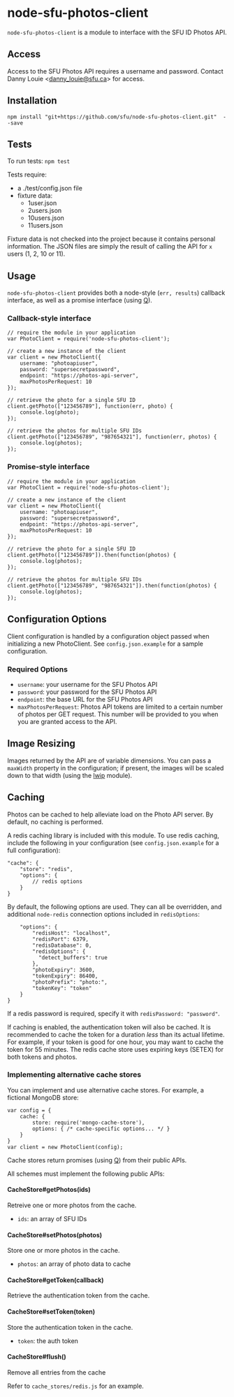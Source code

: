# node-sfu-photos-client

`node-sfu-photos-client` is a module to interface with the SFU ID Photos API.

## Access

Access to the SFU Photos API requires a username and password. Contact Danny Louie \<danny_louie@sfu.ca\> for access.

## Installation

```
npm install "git+https://github.com/sfu/node-sfu-photos-client.git"  --save
```

## Tests

To run tests: `npm test`

Tests require:

* a ./test/config.json file
* fixture data:
  * 1user.json
  * 2users.json
  * 10users.json
  * 11users.json

Fixture data is not checked into the project because it contains personal information. The JSON files are simply the result of calling the API for `x` users (1, 2, 10 or 11).

## Usage

`node-sfu-photos-client` provides both a node-style (`err, results`) callback interface, as well as a promise interface (using [Q](http://documentup.com/kriskowal/q/)).

### Callback-style interface

```
// require the module in your application
var PhotoClient = require('node-sfu-photos-client');

// create a new instance of the client
var client = new PhotoClient({
    username: "photoapiuser",
    password: "supersecretpassword",
    endpoint: "https://photos-api-server",
    maxPhotosPerRequest: 10
});

// retrieve the photo for a single SFU ID
client.getPhoto(["123456789"], function(err, photo) {
    console.log(photo);
});

// retrieve the photos for multiple SFU IDs
client.getPhoto(["123456789", "987654321"], function(err, photos) {
    console.log(photos);
});
```

### Promise-style interface
```
// require the module in your application
var PhotoClient = require('node-sfu-photos-client');

// create a new instance of the client
var client = new PhotoClient({
    username: "photoapiuser",
    password: "supersecretpassword",
    endpoint: "https://photos-api-server",
    maxPhotosPerRequest: 10
});

// retrieve the photo for a single SFU ID
client.getPhoto(["123456789"]).then(function(photos) {
    console.log(photos);
});

// retrieve the photos for multiple SFU IDs
client.getPhoto(["123456789", "987654321"]).then(function(photos) {
    console.log(photos);
});
```


## Configuration Options

Client configuration is handled by a configuration object passed when initializing a new PhotoClient. See `config.json.example` for a sample configuration.

### Required Options

* `username`: your username for the SFU Photos API
* `password`: your password for the SFU Photos API
* `endpoint`: the base URL for the SFU Photos API
* `maxPhotosPerRequest`: Photos API tokens are limited to a certain number of photos per GET request. This number will be provided to you when you are granted access to the API.

## Image Resizing

Images returned by the API are of variable dimensions. You can pass a `maxWidth` property in the configuration; if present, the images will be scaled down to that width (using the [lwip](https://github.com/EyalAr/lwip) module).

## Caching

Photos can be cached to help alleviate load on the Photo API server. By default, no caching is performed.

A redis caching library is included with this module. To use redis caching, include the following in your configuration (see `config.json.example` for a full configuration):

```
"cache": {
    "store": "redis",
    "options": {
        // redis options
    }
}
````
By default, the following options are used. They can all be overridden, and additional `node-redis` connection options included in `redisOptions`:

```
    "options": {
        "redisHost": "localhost",
        "redisPort": 6379,
        "redisDatabase": 0,
        "redisOptions": {
          "detect_buffers": true
        },
        "photoExpiry": 3600,
        "tokenExpiry": 86400,
        "photoPrefix": "photo:",
        "tokenKey": "token"
    }
}
```

If a redis password is required, specify it with `redisPassword: "password"`.

If caching is enabled, the authentication token will also be cached. It is recommended to cache the token for a duration _less_ than its actual lifetime. For example, if your token is good for one hour, you may want to cache the token for 55 minutes. The redis cache store uses expiring keys (SETEX) for both tokens and photos.

### Implementing alternative cache stores

You can implement and use alternative cache stores. For example, a fictional MongoDB store:

```
var config = {
    cache: {
        store: require('mongo-cache-store'),
        options: { /* cache-specific options... */ }
    }
}
var client = new PhotoClient(config);
```

Cache stores return promises (using [Q](http://documentup.com/kriskowal/q/)) from their public APIs.

All schemes must implement the following public APIs:

#### CacheStore#getPhotos(ids)

Retreive one or more photos from the cache.

* `ids`: an array of SFU IDs

#### CacheStore#setPhotos(photos)

Store one or more photos in the cache.

* `photos`: an array of photo data to cache

#### CacheStore#getToken(callback)

Retrieve the authentication token from the cache.

#### CacheStore#setToken(token)

Store the authentication token in the cache.

* `token`: the auth token

#### CacheStore#flush()

Remove all entries from the cache

Refer to `cache_stores/redis.js` for an example.

